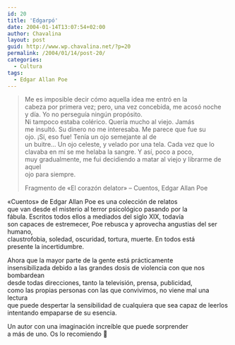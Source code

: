 ```yaml
---
id: 20
title: 'Edgarpó'
date: 2004-01-14T13:07:54+02:00
author: Chavalina
layout: post
guid: http://www.wp.chavalina.net/?p=20
permalink: /2004/01/14/post-20/
categories:
  - Cultura
tags:
  - Edgar Allan Poe
---
```

> Me es imposible decir cómo aquella idea me entró en la  
> cabeza por primera vez; pero, una vez concebida, me acosó noche  
> y día. Yo no perseguía ningún propósito.  
> Ni tampoco estaba colérico. Quería mucho al viejo. Jamás  
> me insultó. Su dinero no me interesaba. Me parece que fue su  
> ojo. ¡Sí, eso fue! Tenía un ojo semejante al de  
> un buitre… Un ojo celeste, y velado por una tela. Cada vez que lo  
> clavaba en mí se me helaba la sangre. Y así, poco a poco,  
> muy gradualmente, me fui decidiendo a matar al viejo y librarme de aquel  
> ojo para siempre.
> 
> <p class="cita">
>   Fragmento de «El corazón delator» – Cuentos, Edgar Allan Poe
> </p>

«Cuentos» de Edgar Allan Poe es una colección de relatos  
que van desde el misterio al terror psicológico pasando por la  
fábula. Escritos todos ellos a mediados del siglo XIX, todavía  
son capaces de estremecer, Poe rebusca y aprovecha angustias del ser humano,  
claustrofobia, soledad, oscuridad, tortura, muerte. En todos está  
presente la incertidumbre.

Ahora que la mayor parte de la gente está prácticamente  
insensibilizada debido a las grandes dosis de violencia con que nos bombardean  
desde todas direcciones, tanto la televisión, prensa, publicidad,  
como las propias personas con las que convivimos, no viene mal una lectura  
que puede despertar la sensibilidad de cualquiera que sea capaz de leerlos  
intentando empaparse de su esencia.

Un autor con una imaginación increíble que puede sorprender  
a más de uno. Os lo recomiendo 🙂